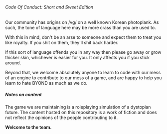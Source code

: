 ###### Code Of Conduct: Short and Sweet Edition

Our community has origins on /vg/ on a well known Korean photoplank. As such, the tone of language here may be more crass than you are used to.

With this in mind, don't be an arse to someone and expect them to treat you like royalty. If you shit on them, they'll shit back harder.

If this sort of language offends you in any way then please go away or grow thicker skin, whichever is easier for you. It only affects you if you stick around.

Beyond that, we welcome absolutely anyone to learn to code with our mess of an engine to contribute to our mess of a game, and are happy to help you learn to hate BYOND as much as we do.

##### Notes on content

The game we are maintaining is a roleplaying simulation of a dystopian future. The content hosted on this repository is a work of fiction and does not reflect the opinions of the people contributing to it.

**Welcome to the team.**
